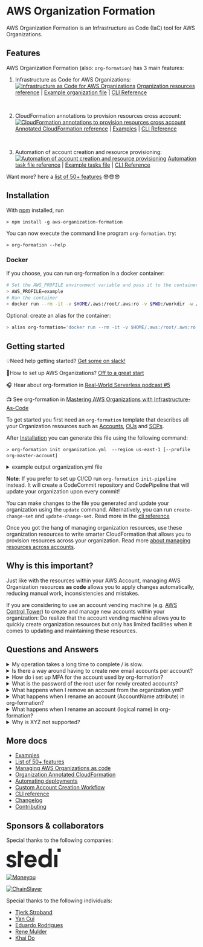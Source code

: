 # AWS Organization Formation

AWS Organization Formation is an Infrastructure as Code (IaC) tool for AWS Organizations.

## Features

AWS Organization Formation (also: ``org-formation``) has 3 main features:

1. Infrastructure as Code for AWS Organizations:
[![Infrastructure as Code for AWS Organizations](docs/img/feature-1-update-org.png)](docs/organization-resources.md)
[Organization resources reference](docs/organization-resources.md) | [Example organization file](examples/organization.yml) | [CLI Reference](docs/cli-reference.md)


&nbsp;

2. CloudFormation annotations to provision resources cross account:
[![CloudFormation annotations to provision resources cross account](docs/img/feature-2-update-stacks.png)](docs/cloudformation-resources.md)
[Annotated CloudFormation reference](docs/cloudformation-resources.md) | [Examples](examples/) | [CLI Reference](docs/cli-reference.md)



&nbsp;


3. Automation of account creation and resource provisioning:
[![Automation of account creation and resource provisioning](docs/img/feature-3-perform-tasks.png)](docs/task-files.md)
[Automation task file reference](docs/task-files.md) | [Example tasks file](examples/organization-tasks.yml) | [CLI Reference](docs/cli-reference.md)


Want more? here a [list of 50+ features](docs/features.pdf) 😎😎😎

## Installation
With [npm](https://npmjs.org/) installed, run
```
> npm install -g aws-organization-formation
```

You can now execute the command line program `org-formation`. try:

```
> org-formation --help
```

### Docker

If you choose, you can run org-formation in a docker container:

```sh
# Set the AWS_PROFILE environment variable and pass it to the container
> AWS_PROFILE=example
# Run the container
> docker run --rm -it -v $HOME/.aws:/root/.aws:ro -v $PWD:/workdir -w /workdir -e AWS_PROFILE orgformation/org-formation-cli
```

Optional: create an alias for the container:

```sh
> alias org-formation='docker run --rm -it -v $HOME/.aws:/root/.aws:ro -v $PWD:/workdir -w /workdir -e AWS_PROFILE orgformation/org-formation-cli'
```

## Getting started

💡Need help getting started? [Get some on slack!](https://join.slack.com/t/org-formation/shared_invite/enQtOTA5NjM3Mzc4ODUwLTMxZjYxYzljZTE5YWUzODE2MTNmYjM5NTY5Nzc3MzljNjVlZGQ1ODEzZDgyMWVkMDg3Mzk1ZjQ1ZjM4MDhlOGM)

📖How to set up AWS Organizations? [Off to a great start](./docs/articles/aws-organizations.md)

🎧 Hear about org-formation in [Real-World Serverless podcast #5](https://open.spotify.com/episode/0VPwObFeQ68oImfqW3lIge?si=VNluO9ZaTc-p3cpps6IBQg)

📺 See org-formation in [Mastering AWS Organizations with Infrastructure-As-Code](https://www.youtube.com/watch?v=mLAGHzidHJ0)


To get started you first need an ``org-formation`` template that describes all your Organization resources such as [Accounts](./docs/organization-resources.md#account), [OUs](./docs/organization-resources.md#organizationalunit) and [SCPs](docs/organization-resources.md#servicecontrolpolicy).

After [Installation](#installation) you can generate this file using the following command:

```
> org-formation init organization.yml  --region us-east-1 [--profile org-master-account]
```

<details>
<summary>
example output organization.yml file
</summary>

```yaml
AWSTemplateFormatVersion: '2010-09-09-OC'

Organization:
  Root:
    Type: OC::ORG::MasterAccount
    Properties:
      AccountName: My Organization Root
      AccountId: '123123123123'
      Tags:
        budget-alarm-threshold: '2500'
        account-owner-email: my@email.com

  OrganizationRoot:
    Type: OC::ORG::OrganizationRoot
    Properties:
      ServiceControlPolicies:
        - !Ref RestrictUnusedRegionsSCP

  ProductionAccount:
    Type: OC::ORG::Account
    Properties:
      RootEmail: production@myorg.com
      AccountName: Production Account
      Tags:
        budget-alarm-threshold: '2500'
        account-owner-email: my@email.com

  DevelopmentAccount:
    Type: OC::ORG::Account
    Properties:
      RootEmail: development@myorg.com
      AccountName: Development Account
      Tags:
        budget-alarm-threshold: '2500'
        account-owner-email: my@email.com

  DevelopmentOU:
    Type: OC::ORG::OrganizationalUnit
    Properties:
      OrganizationalUnitName: development
      Accounts:
        - !Ref DevelopmentAccount

  ProductionOU:
    Type: OC::ORG::OrganizationalUnit
    Properties:
      OrganizationalUnitName: production
      Accounts:
        - !Ref ProductionAccount

  RestrictUnusedRegionsSCP:
    Type: OC::ORG::ServiceControlPolicy
    Properties:
      PolicyName: RestrictUnusedRegions
      Description: Restrict Unused regions
      PolicyDocument:
        Version: '2012-10-17'
        Statement:
          - Sid: DenyUnsupportedRegions
            Effect: Deny
            NotAction:
              - 'cloudfront:*'
              - 'iam:*'
              - 'route53:*'
              - 'support:*'
            Resource: '*'
            Condition:
              StringNotEquals:
                'aws:RequestedRegion':
                  - eu-west-1
                  - us-east-1
                  - eu-central-1
```

</details>

**Note**: If you prefer to set up CI/CD run ``org-formation init-pipeline`` instead. It will create a CodeCommit repository and CodePipeline that will update your organization upon every commit!

You can make changes to the file you generated and update your organization using the ``update`` command. Alternatively, you can run ``create-change-set`` and ``update-change-set``. Read more in the [cli reference](docs/cli-reference.md)

Once you got the hang of managing organization resources, use these organization resources to write smarter CloudFormation that allows you to provision resources across your organization. Read more [about managing resources across accounts](docs/cloudformation-resources.md).

## Why is this important?

Just like with the resources within your AWS Account, managing AWS Organization resources **as code** allows you to apply changes automatically, reducing manual work, inconsistencies and mistakes.

If you are considering to use an account vending machine (e.g. [AWS Control Tower](https://aws.amazon.com/controltower/)) to create and manage new accounts within your organization: Do realize that the account vending machine allows you to quickly create organization resources but only has limited facilities when it comes to updating and maintaining these resources.


## Questions and Answers

<details>
<summary>
My operation takes a long time to complete / is slow.
</summary>
&nbsp;

Especially if you have a lot of accounts this can happen.

An easy way to speed things up is by specifying the command-line argument `--max-concurrent-stacks 10` where 10 is the number of stacks to run in concurrently.

Another way to speed things up is to run tasks in parallel this can be done with the argument `--max-concurrent-tasks 10`. This, however, has the side-effect that the logging might be somewhat harder to relate to a specific task (as it might be out of order).

&nbsp;
</details>

<details>
<summary>
Is there a way around having to create new email accounts per account?
</summary>
&nbsp;

Every AWS account needs a unique root email address, there is no way around this...

What you **can do** is to check whether your mail server allows you to append a '+' (plus sign) and another secondary name to your account to create new unique email addresses.

Email to there addresses will end up in the mailbox assigned to the alias before the plus sign and this will still be considered a valid and unique email address when creating a new AWS Account.

**Example:**
If your email address is `name@gmail.com` you will receive email send to `name+awsaccount1@gmail.com` and `name+awsaccount2@gmail.com` to your inbox.

Mail servers that support this are gmail, aws workmail and hotmail.

&nbsp;
</details>

<details>
<summary>
How do i set up MFA for the account used by org-formation?
</summary>
&nbsp;

`Org-formation` needs high privilege access to your master account. If you run `org-formation` manually it is wise to set up MFA.

I assume you have credentials set up in `~/.aws/credentials` and this looks like (might well be called `default`):
``` ini
[org-formation]
aws_access_key_id = AKIAxxxxxxxxx
aws_secret_access_key = xxxxxxxxxxxxxxxxx
```

This allows org-formation to assume the IAM User that corresponds to the access key and secret using the option `--profile org-formation`.

To enforce MFA you need to do the following:
1) Assign an MFA device to the IAM User in the console.
2) Create a role in your master account that has high privileged access and enforces the use of MFA. We call this `MyOrgFormationRole`.
3) Create a profile that refers to the MyOrgFormation. We call this profile `org-formation-mfa`.
4) Test whether MFA has been setup correctly by running `org-formation describe-stacks --profile org-formation-mfa`.
5) If step #4 was successful you can strip the IAM user you use from permissions other than the once it needs to assume `MyOrgFormationRole`.

Code snippets below:

1) Creating the `MyOrgFormationRole` Role (step #2) - execute with CloudFormation
``` yaml
AWSTemplateFormatVersion: '2010-09-09'

Resources:
  MyOrgFormationRole:
    Type: AWS::IAM::Role
    Properties:
      RoleName: MyOrgFormationRole
      ManagedPolicyArns:
      - 'arn:aws:iam::aws:policy/AdministratorAccess'
      AssumeRolePolicyDocument:
        Version: '2012-10-17'
        Statement:
        - Effect: Allow
          Principal:
            AWS: !Sub 'arn:aws:iam::${AWS::AccountId}:root'
          Action: sts:AssumeRole
          Condition:
            Bool:
              aws:MultiFactorAuthPresent: 'true'
```

2) Creating the profile `org-formation-mfa` (step #3) put in your `~/.aws/config` file.
Replace `000000000000` with your master account id.
The value for `mfa_serial` needs to be the value you got when setting up MFA for your user

``` ini
[profile org-formation-mfa]
role_arn = arn:aws:iam::000000000000:role/MyOrgFormationRole
source_profile = org-formation
mfa_serial = arn:aws:iam::000000000000:mfa/my-user
```

3) Expected output when executing a command that requires MFA (step 4):

``` bash
\> org-formation describe-stacks --profile org-formation-mfa
👋 Enter MFA code for arn:aws:iam::000000000000:mfa/my-user:
XXXXXX # here you type in the  put the MFA code
{ ...regular output } # if successful the command will execute
```

4) The minimum set of permissions for your user
Replace `000000000000` with your master account id (or the complete ARN for your Role )

``` yaml
Sid: 'AssumeMFARole'
Action: 'sts:AssumeRole'
Effect: 'Allow'
Resource: 'arn:aws:iam::000000000000:role/MyOrgFormationRole'
```

Hope this helps

&nbsp;
</details>

<details>
<summary>
What is the password of the root user for newly created accounts?
</summary>
&nbsp;

Accounts that are created have a root user but **no password**.

You can create a password using the 'Forgot password' process using the root email.

**Note:** Once you have created a password and used it consider throwing the password away. You are not supposed to log in using root anyway and storing your password somewhere could only lead to losing it. As we just figured out above you didn't need it in the first place.

**Do bind** an MFA on your root user! Find info under the [IAM service section of the console](https://console.aws.amazon.com/iam/home?/security_credentials#/home)

**Needless to add?** don't use a virtual MFA on the same device that has access to the email account used as RootEmail... this reduces your 'multi-factor' authentication to a single factor 🤔🤣

&nbsp;
</details>

<details>
<summary>
What happens when I remove an account from the organization.yml?
</summary>
&nbsp;

If you remove an account from the organization it will not be deleted. Deleting accounts using API calls is not supported by AWS.

After running `update` the account that is removed from the organization will not be able to be part of organization bindings.

```
\> org-formation update ./examples/organization.yml --profile org-formation
OC::ORG::Account              | Development4Account           | Forget
OC::ORG::OrganizationalUnit   | DevelopmentOU                 | Detach Account (Development4Account)
OC::ORG::OrganizationalUnit   | DevelopmentOU                 | CommitHash
```

After running `update-stacks` any stack that was deployed to this account using org-formation will be deleted from the target account. Stacks that have been created by other means will not be affected.

Obviously: having a task file will do both `update` and `update-stacks` in the right sequence and you're done!

If you removed and account and want to re-add it:
Just add it back to the organization.yml. Make sure you run `update` and `update-stacks` (or `perform-tasks`) and your account will participate in all bindings and the stacks will be re-deployed to the account.

As long as the account was not deleted in full `org-formation` will identify it by the `RootEmail` (or `AccountId`) attribute in the organization.yml

&nbsp;
</details>


<details>
<summary>
What happens when I rename an account (AccountName attribute) in org-formation?
</summary>
&nbsp;

Renaming accounts is not possible using API's. You will have to log into the account as root to change the account name in AWS.

If you change the AccountName attribute in org-formation this will warn you about the above and will, when resolving references to the account, use the account name from the organization.yml file.

&nbsp;
</details>


<details>
<summary>
What happens when I rename an account (logical name) in org-formation?
</summary>
&nbsp;

The logical name, just like with CloudFormation is how you refer to the account from within your templates. The logical account is also used as an identifier within org-formation.

If you rename an account, by its logical name, org-formation will first notice that the resource by the old logical name has gone and `forget` it. Later it will discover the new same account by its new logical name and match it with the physical account that already exists in AWS. It will match the two thus completing the rename.

&nbsp;
</details>


<details>
<summary>
Why is XYZ not supported?
</summary>
&nbsp;

No reason other than not running into this use-case so far.

Really happy to implement this based on someone elses use-case.

&nbsp;
</details>




## More docs

- [Examples](examples/)
- [List of 50+ features](docs/features.pdf)
- [Managing AWS Organizations as code](docs/organization-resources.md)
- [Organization Annotated CloudFormation](docs/cloudformation-resources.md)
- [Automating deployments](docs/task-files.md)
- [Custom Account Creation Workflow](examples/automation/create-account/readme.md)
- [CLI reference](docs/cli-reference.md)
- [Changelog](CHANGELOG.md)
- [Contributing](CONTRIBUTING.md)

## Sponsors & collaborators

Special thanks to the following companies:


[![Stedi](./docs/img/stedi.png)](https://www.stedi.com)

[![Moneyou](./docs/img/moneyou.svg)](https://www.moneyou.nl)

[![ChainSlayer](./docs/img/chainslayer.png)](https://www.chainslayer.io/)

Special thanks to the following individuals:
- [Tjerk Stroband](https://github.com/tstroband)
- [Yan Cui](http://theburningmonk.com)
- [Eduardo Rodrigues](https://github.com/eduardomourar)
- [Rene Mulder](https://github.com/rene84)
- [Khai Do](https://github.com/zaro0508)
